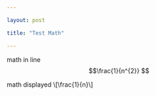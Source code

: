 ```yaml
---

layout: post

title: "Test Math"

---
```


math in line $$\frac{1}{n^{2}} $$

math displayed \\[\frac{1}{n}\\]

